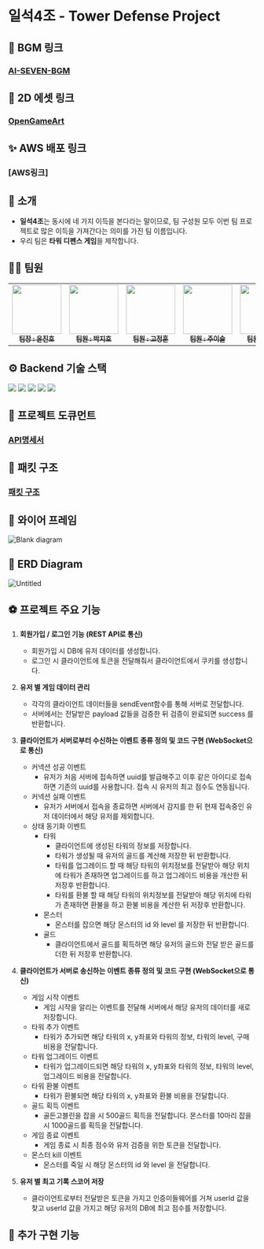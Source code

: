 # 일석4조 - Tower Defense Project

## 🎈 BGM 링크

### [AI-SEVEN-BGM](https://pixabay.com/ko/users/ai-seven-bgm-23012428/)

## 🎉 2D 에셋 링크

### [OpenGameArt](https://opengameart.org/)

## ✨ AWS 배포 링크

### [AWS링크]

## 👋 소개

- **일석4조**는 동시에 네 가지 이득을 본다라는 말이므로, 팀 구성원 모두 이번 팀 프로젝트로 많은 이득을 가져간다는 의미를 가진 팀 이름입니다.
- 우리 팀은 **타워 디펜스 게임**을 제작합니다.

## 👩‍💻 팀원

<table>
  <tbody>
    <tr>
      <td align="center"><a href="https://github.com/KR-EGOIST"><img src="https://avatars.githubusercontent.com/u/54177070?v=4" width="100px;" alt=""/><br /><sub><b> 팀장 : 윤진호 </b></sub></a><br /></td>
      <td align="center"><a href="https://github.com/Hoji1998"><img src="https://avatars.githubusercontent.com/u/166640354?v=4" width="100px;" alt=""/><br /><sub><b> 팀원 : 박지호 </b></sub></a><br /></td>
      <td align="center"><a href="https://github.com/rhwjdgns"><img src="https://avatars.githubusercontent.com/u/167050760?v=4" width="100px;" alt=""/><br /><sub><b> 팀원 : 고정훈 </b></sub></a><br /></td>
      <td align="center"><a href="https://github.com/Ju-eeseul"><img src="https://avatars.githubusercontent.com/u/167306205?v=4" width="100px;" alt=""/><br /><sub><b> 팀원 : 주이슬 </b></sub></a><br /></td>
      <td align="center"><a href="https://github.com/diddntjd99"><img src="https://avatars.githubusercontent.com/u/71220570?v=4" width="100px;" alt=""/><br /><sub><b> 팀원 : 양우성 </b></sub></a><br /></td>
    </tr>
  </tbody>
</table>

## ⚙️ Backend 기술 스택

<img src="https://img.shields.io/badge/node.js-339933?style=for-the-badge&logo=Node.js&logoColor=white">
<img src="https://img.shields.io/badge/express-000000?style=for-the-badge&logo=express&logoColor=white">
<img src="https://img.shields.io/badge/socketdotio-010101?style=for-the-badge&logo=prisma&logoColor=white">
<img src="https://img.shields.io/badge/mysql-4479A1?style=for-the-badge&logo=mysql&logoColor=white">
<img src="https://img.shields.io/badge/prisma-2D3748?style=for-the-badge&logo=prisma&logoColor=white">

## 📄 프로젝트 도큐먼트

### [API명세서](https://industrious-lasagna-717.notion.site/Node-js-4-e71c9a7f34b8482aba410e823fe8c17a?pvs=4)

## 📄 패킷 구조

### [패킷 구조](https://industrious-lasagna-717.notion.site/Node-js-f4e53d9a013f4ae78a531d148f44f68e?pvs=4)

## 📃 와이어 프레임

![Blank diagram](https://github.com/KR-EGOIST/tower_defense_game/assets/54177070/181cebb2-1952-42cc-a2f3-11e9b791a60c)

## 📃 ERD Diagram

![Untitled](https://github.com/KR-EGOIST/tower_defense_game/assets/54177070/a6a20db2-f1be-47b0-8b9d-54bd479cb350)

## ⚽ 프로젝트 주요 기능

1. **회원가입 / 로그인 기능 (REST API로 통신)**
    - 회원가입 시 DB에 유저 데이터를 생성합니다.
    - 로그인 시 클라이언트에 토큰을 전달해줘서 클라이언트에서 쿠키를 생성합니다.

2. **유저 별 게임 데이터 관리**
    - 각각의 클라이언트 데이터들을 sendEvent함수를 통해 서버로 전달합니다.
    - 서버에서는 전달받은 payload 값들을 검증한 뒤 검증이 완료되면 success 를 반환합니다.
  
3. **클라이언트가 서버로부터 수신하는 이벤트 종류 정의 및 코드 구현 (WebSocket으로 통신)**
    - 커넥션 성공 이벤트
        - 유저가 처음 서버에 접속하면 uuid를 발급해주고 이후 같은 아이디로 접속하면 기존의 uuid를 사용합니다. 접속 시 유저의 최고 점수도 연동됩니다.
    - 커넥션 실패 이벤트
        - 유저가 서버에서 접속을 종료하면 서버에서 감지를 한 뒤 현재 접속중인 유저 데이터에서 해당 유저를 제외합니다.
    - 상태 동기화 이벤트
        - 타워
            - 클라이언트에 생성된 타워의 정보를 저장합니다.
            - 타워가 생성될 때 유저의 골드를 계산해 저장한 뒤 반환합니다.
            - 타워를 업그레이드 할 때 해당 타워의 위치정보를 전달받아 해당 위치에 타워가 존재하면 업그레이드를 하고 업그레이드 비용을 개산한 뒤 저장후 반환합니다.
            - 타워를 환불 할 때 해당 타워의 위치정보를 전달받아 해당 위치에 타워가 존재하면 환불을 하고 환불 비용을 계산한 뒤 저장후 반환합니다.
        - 몬스터
            - 몬스터를 잡으면 해당 몬스터의 id 와 level 를 저장한 뒤 반환합니다.
        - 골드
            - 클라이언트에서 골드를 획득하면 해당 유저의 골드와 전달 받은 골드를 더한 뒤 저장후 반환합니다.
         
4. **클라이언트가 서버로 송신하는 이벤트 종류 정의 및 코드 구현 (WebSocket으로 통신)**
     - 게임 시작 이벤트
         - 게임 시작을 알리는 이벤트를 전달해 서버에서 해당 유저의 데이터를 새로 저장합니다.
     - 타워 추가 이벤트
         - 타워가 추가되면 해당 타워의 x, y좌표와 타워의 정보, 타워의 level, 구매 비용을 전달합니다.
     - 타워 업그레이드 이벤트
         - 타워가 업그레이드되면 해당 타워의 x, y좌표와 타워의 정보, 타워의 level, 업그레이드 비용을 전달합니다.
     - 타워 환불 이벤트
         - 타워가 환불되면 해당 타워의 x, y좌표와 환불 비용을 전달합니다.
     - 골드 획득 이벤트
         - 골든고블린을 잡을 시 500골드 획득을 전달합니다. 몬스터를 10마리 잡을 시 1000골드를 획득을 전달합니다.
     - 게임 종료 이벤트
         - 게임 종료 시 최종 점수와 유저 검증을 위한 토큰을 전달합니다.
     - 몬스터 kill 이벤트
         - 몬스터를 죽일 시 해당 몬스터의 id 와 level 을 전달합니다.

5. **유저 별 최고 기록 스코어 저장**
      - 클라이언트로부터 전달받은 토큰을 가지고 인증미들웨어를 거쳐 userId 값을 찾고 userId 값을 가지고 해당 유저의 DB에 최고 점수를 저장합니다.

## 🚀 추가 구현 기능

